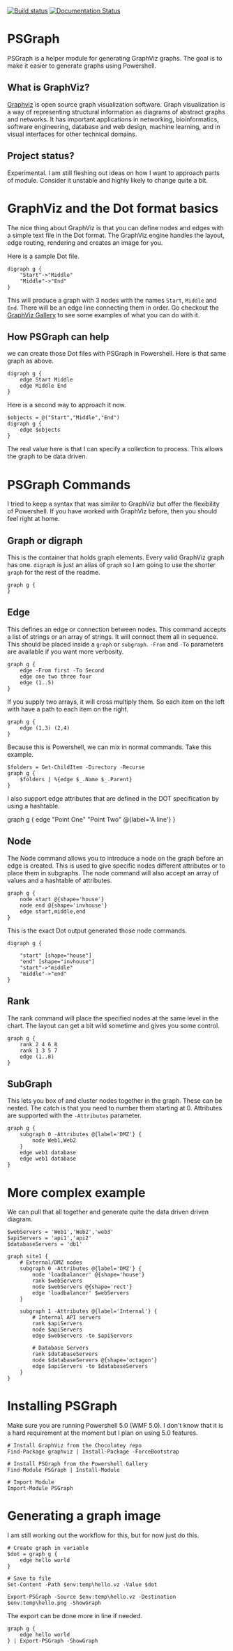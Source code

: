 [![Build status](https://ci.appveyor.com/api/projects/status/cgo827o4f74lmf9w/branch/master?svg=true)](https://ci.appveyor.com/project/kevinmarquette/PSGraph/branch/master) [![Documentation Status](https://readthedocs.org/projects/psgraph/badge/?version=latest)](http://psgraph.readthedocs.io/en/latest/?badge=latest)
    

# PSGraph

PSGraph is a helper module for generating GraphViz graphs. The goal is to make it easier to generate graphs using Powershell. 

## What is GraphViz?

[Graphviz](http://graphviz.org/) is open source graph visualization software. Graph visualization is a way of representing structural information as diagrams of abstract graphs and networks. It has important applications in networking, bioinformatics,  software engineering, database and web design, machine learning, and in visual interfaces for other technical domains. 

## Project status?
Experimental. I am still fleshing out ideas on how I want to approach parts of module. Consider it unstable and highly likely to change quite a bit. 

# GraphViz and the Dot format basics
The nice thing about GraphViz is that you can define nodes and edges with a simple text file in the Dot format. The GraphViz engine handles the layout, edge routing, rendering and creates an image for you. 

Here is a sample Dot file.

    digraph g {
        "Start"->"Middle"
        "Middle"->"End"
    }

This will produce a graph with 3 nodes with the names `Start`, `Middle` and `End`. There will be an edge line connecting them in order. Go checkout the [GraphViz Gallery](http://graphviz.org/Gallery.php) to see some examples of what you can do with it.

## How PSGraph can help
we can create those Dot files with PSGraph in Powershell. Here is that same graph as above.

    digraph g {
        edge Start Middle
        edge Middle End
    }

Here is a second way to approach it now.

    $objects = @("Start","Middle","End")
    digraph g {
        edge $objects
    }

 The real value here is that I can specify a collection to process. This allows the graph to be data driven.

# PSGraph Commands
I tried to keep a syntax that was similar to GraphViz but offer the flexibility of Powershell. If you have worked with GraphViz before, then you should feel right at home.

## Graph or digraph
This is the container that holds graph elements. Every valid GraphViz graph has one. `digraph` is just an alias of `graph` so I am going to use the shorter `graph` for the rest of the readme.

    graph g {        
    }

## Edge
This defines an edge or connection between nodes. This command accepts a list of strings or an array of strings. It will connect them all in sequence. This should be placed inside a `graph` or `subgraph`. `-From` and `-To` parameters are available if you want more verbosity.

    graph g {
        edge -From first -To Second
        edge one two three four
        edge (1..5)
    }

If you supply two arrays, it will cross multiply them. So each item on the left with have a path to each item on the right.

    graph g {
        edge (1,3) (2,4)
    }
    
Because this is Powershell, we can mix in normal commands. Take this example.

    $folders = Get-ChildItem -Directory -Recurse
    graph g {
        $folders | %{edge $_.Name $_.Parent} 
    }

I also support edge attributes that are defined in the DOT specification by using a hashtable.

   graph g {
       edge "Point One" "Point Two" @{label='A line'}
   }

## Node
The Node command allows you to introduce a node on the graph before an edge is created. This is used to give specific nodes different attributes or to place them in subgraphs. The node command will also accept an array of values and a hashtable of attributes.

    graph g {
        node start @{shape='house'}
        node end @{shape='invhouse'}
        edge start,middle,end
    }

This is the exact Dot output generated those node commands.

    digraph g {

        "start" [shape="house"]
        "end" [shape="invhouse"]
        "start"->"middle" 
        "middle"->"end" 
    }

## Rank
The rank command will place the specified nodes at the same level in the chart. The layout can get a bit wild sometime and gives you some control.

    graph g {
        rank 2 4 6 8
        rank 1 3 5 7
        edge (1..8)
    }

## SubGraph
This lets you box of and cluster nodes together in the graph. These can be nested. The catch is that you need to number them starting at 0. Attributes are supported with the `-Attributes` parameter.

    graph g {
        subgraph 0 -Attributes @{label='DMZ'} {
            node Web1,Web2
        }
        edge web1 database
        edge web1 database
    }

# More complex example
We can pull that all together and generate quite the data driven driven diagram.

    $webServers = 'Web1','Web2','web3'
    $apiServers = 'api1','api2'
    $databaseServers = 'db1'

    graph site1 {
        # External/DMZ nodes
        subgraph 0 -Attributes @{label='DMZ'} {
            node 'loadbalancer' @{shape='house'}
            rank $webServers
            node $webServers @{shape='rect'}
            edge 'loadbalancer' $webServers
        }

        subgraph 1 -Attributes @{label='Internal'} {
            # Internal API servers
            rank $apiServers
            node $apiServers   
            edge $webServers -to $apiServers
        
            # Database Servers
            rank $databaseServers
            node $databaseServers @{shape='octagon'}
            edge $apiServers -to $databaseServers
        }    
    }



# Installing PSGraph
Make sure you are running Powershell 5.0 (WMF 5.0). I don't know that it is a hard requirement at the moment but I plan on using 5.0 features.

    # Install GraphViz from the Chocolatey repo
    Find-Package graphviz | Install-Package -ForceBootstrap

    # Install PSGraph from the Powershell Gallery
    Find-Module PSGraph | Install-Module 

    # Import Module
    Import-Module PSGraph

# Generating a graph image
I am still working out the workflow for this, but for now just do this.

    # Create graph in variable
    $dot = graph g {
        edge hello world
    }

    # Save to file
    Set-Content -Path $env:temp\hello.vz -Value $dot
    
    Export-PSGraph -Source $env:temp\hello.vz -Destination $env:temp\hello.png -ShowGraph

The export can be done more in line if needed.

    graph g {
        edge hello world
    } | Export-PSGraph -ShowGraph